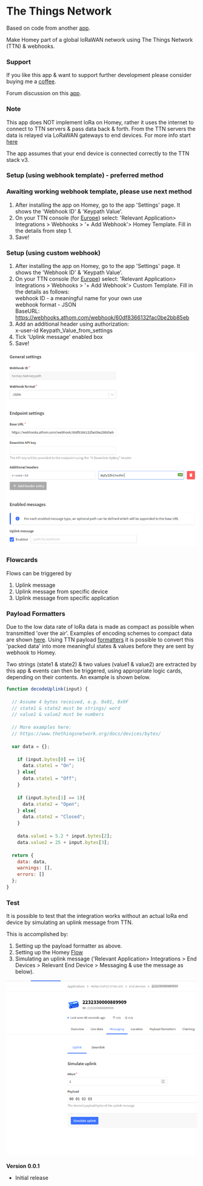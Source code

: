 # The Things Network

Based on code from another [app](https://github.com/jordenc/webhook.manager).  

Make Homey part of a global loRaWAN network using The Things Network (TTN) & webhooks.

### Support
If you like this app & want to support further development please consider buying me a [coffee](https://www.buymeacoffee.com/oohehir).  

Forum discussion on this [app](https://community.athom.com/t/48869).  

### Note
This app does NOT implement loRa on Homey, rather it uses the internet to connect to TTN servers & pass data back & forth. From the TTN servers the data is relayed via LoRaWAN gateways to end devices. For more info start [here](https://www.thethingsindustries.com/docs/getting-started/quick-start/)   

The app assumes that your end device is connected correctly to the TTN stack v3.

### Setup (using webhook template) - preferred method
### Awaiting working webhook template, please use next method
1. After installing the app on Homey, go to the app 'Settings' page. It shows the 'Webhook ID' & 'Keypath Value'.
2. On your TTN console (for [Europe](https://eu1.cloud.thethings.network/console/applications/)) select: 'Relevant Application> Integrations > Webhooks > '+ Add Webhook'> Homey Template. Fill in the details from step 1.
3. Save!

### Setup (using custom webhook) 
1. After installing the app on Homey, go to the app 'Settings' page. It shows the 'Webhook ID' & 'Keypath Value'.
2. On your TTN console (for [Europe](https://eu1.cloud.thethings.network/console/applications/)) select: 'Relevant Application> Integrations > Webhooks > '+ Add Webhook'> Custom Template. Fill in the details as follows:  
    webhook ID - a meaningful name for your own use  
    webhook format - JSON   
    BaseURL: https://webhooks.athom.com/webhook/60df8366132fac0be2bb85eb   
3. Add an additional header using authorization:  
    x-user-id      Keypath_Value_from_settings  
4. Tick 'Uplink message' enabled box 
5. Save!

![Custom Webhook Settings](./pictures/CustomWebhookSettings.png)

### Flowcards
Flows can be triggered by  
1. Uplink message
2. Uplink message from specific device
3. Uplink message from specific application  

### Payload Formatters
Due to the low data rate of loRa data is made as compact as possible when transmitted 'over the air'. Examples of encoding schemes to compact data are shown [here](https://www.thethingsnetwork.org/docs/devices/bytes/). Using TTN payload [formatters](https://www.thethingsindustries.com/docs/integrations/payload-formatters/) it is possible to convert this 'packed data' into more meaningful states & values before they are sent by webhook to Homey. 

Two strings (state1 & state2) & two values (value1 & value2) are extracted by this app & events can then be triggered, using appropriate logic cards, depending on their contents. An example is shown below.

```javascript
function decodeUplink(input) {
  
  // Assume 4 bytes received, e.g. 0x01, 0x9F
  // state1 & state2 must be strings/ word
  // value1 & value2 must be numbers
  
  // More examples here:
  // https://www.thethingsnetwork.org/docs/devices/bytes/
  
  var data = {};
  
    if (input.bytes[0] == 1){
      data.state1 = "On";
    } else{
      data.state1 = "Off";
    }
    
    if (input.bytes[1] == 1){
      data.state2 = "Open";
    } else{
      data.state2 = "Closed";
    }
    
    data.value1 = 5.2 * input.bytes[2];
    data.value2 = 25 + input.bytes[3];
    
  return {
    data: data,
    warnings: [],
    errors: []
  };
}
```
### Test
It is possible to test that the integration works without an actual loRa end device by simulating an uplink message from TTN.  

This is accomplished by:  
1. Setting up the payload formatter as above.
2. Setting up the Homey [Flow](https://homey.app/f/FUTQcG/)
3. Simulating an uplink message ('Relevant Application> Integrations > End Devices > Relevant End Device > Messaging & use the message as below).  

![Uplink Test Message](pictures/UplinkTestMesg.png)

**Version 0.0.1**
- Initial release
